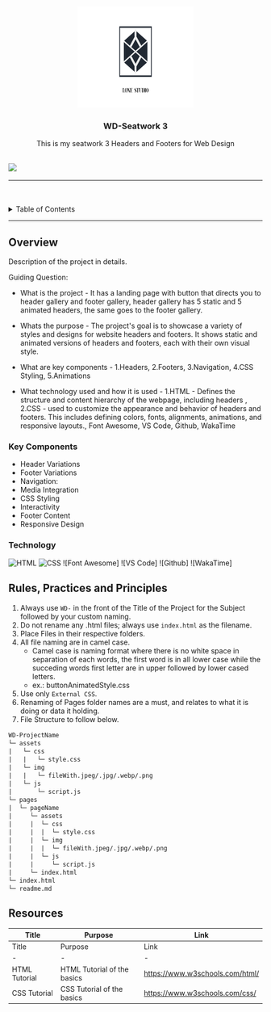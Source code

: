 <a name="readme-top">

<br/>

<br />
<div align="center">
  <a href="https://github.com/zyx-0314/">
  <!-- TODO: If you want to add logo or banner you can add it here -->
     <img src="assets/img/Logo.jpg" alt="Logo" width="230" height="200">
  </a>
<!-- TODO: Change Title to the name of the title of your Project -->
  <h3 align="center">WD-Seatwork 3</h3>
</div>
<!-- TODO: Make a short description -->
<div align="center">
  This is my seatwork 3 Headers and Footers for Web Design
</div>

<br />

<!-- TODO: Change the zyx-0314 into your github username  -->
<!-- TODO: Change the WD-Template-Project into the same name of your folder -->
![](https://visit-counter.vercel.app/counter.png?page=XylonSantos/WD-Seatwork3)

---

<br />
<br />

<!-- TODO: If you want to add more layers for your readme -->
<details>
  <summary>Table of Contents</summary>
  <ol>
    <li>
      <a href="#overview">Overview</a>
      <ol>
        <li>
          <a href="#key-components">Key Components</a>
        </li>
        <li>
          <a href="#technology">Technology</a>
        </li>
      </ol>
    </li>
    <li>
      <a href="#rule,-practices-and-principles">Rules, Practices and Principles</a>
    </li>
    <li>
      <a href="#resources">Resources</a>
    </li>
  </ol>
</details>

---

## Overview

<!-- TODO: To be changed -->
<!-- The following are just sample -->
Description of the project in details.

Guiding Question:
- What is the project - It has a landing page with button that directs you to header gallery and footer gallery, header gallery has 5 static and 5 animated headers, the same goes to the footer gallery. 

- Whats the purpose - The project's goal is to showcase a variety of styles and designs for website headers and footers. It shows static and animated versions of headers and footers, each with their own visual style.

- What are key components - 1.Headers, 2.Footers, 3.Navigation, 4.CSS Styling, 5.Animations

- What technology used and how it is used - 1.HTML -  Defines the structure and content hierarchy of the webpage, including headers , 2.CSS - used to customize the appearance and behavior of headers and footers. This includes defining colors, fonts, alignments, animations, and responsive layouts., Font Awesome, VS Code, Github, WakaTime

### Key Components
<!-- TODO: List of Key Components -->
<!-- The following are just sample -->
- Header Variations
- Footer Variations
- Navigation:
- Media Integration
- CSS Styling
- Interactivity
- Footer Content
- Responsive Design

### Technology
<!-- TODO: List of Technology Used -->
![HTML](https://img.shields.io/badge/HTML-E34F26?style=for-the-badge&logo=html5&logoColor=white)
![CSS](https://img.shields.io/badge/CSS-1572B6?style=for-the-badge&logo=css3&logoColor=white)
![Font Awesome]
![VS Code]
![Github]
![WakaTime]

## Rules, Practices and Principles
1. Always use `WD-` in the front of the Title of the Project for the Subject followed by your custom naming.
2. Do not rename any .html files; always use `index.html` as the filename.
3. Place Files in their respective folders.
4. All file naming are in camel case.
   - Camel case is naming format where there is no white space in separation of each words, the first word is in all lower case while the succeding words first letter are in upper followed by lower cased letters.
   - ex.: buttonAnimatedStyle.css
5. Use only `External CSS`.
6. Renaming of Pages folder names are a must, and relates to what it is doing or data it holding.
7. File Structure to follow below.

```
WD-ProjectName
└─ assets
|   └─ css
|   |   └─ style.css
|   └─ img
|   |   └─ fileWith.jpeg/.jpg/.webp/.png
|   └─ js
|       └─ script.js
└─ pages
|  └─ pageName
|     └─ assets
|     |  └─ css
|     |  |  └─ style.css
|     |  └─ img
|     |  |  └─ fileWith.jpeg/.jpg/.webp/.png
|     |  └─ js
|     |     └─ script.js
|     └─ index.html
└─ index.html
└─ readme.md
```

## Resources

<!-- TODO: Add References -->
| Title | Purpose | Link |
|-|-|-|
| Title | Purpose | Link |
|-|-|-|
| HTML Tutorial | HTML Tutorial of the basics | https://www.w3schools.com/html/ |
| CSS Tutorial | CSS Tutorial of the basics | https://www.w3schools.com/css/ |
